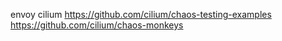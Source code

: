 envoy
cilium
https://github.com/cilium/chaos-testing-examples
https://github.com/cilium/chaos-monkeys

